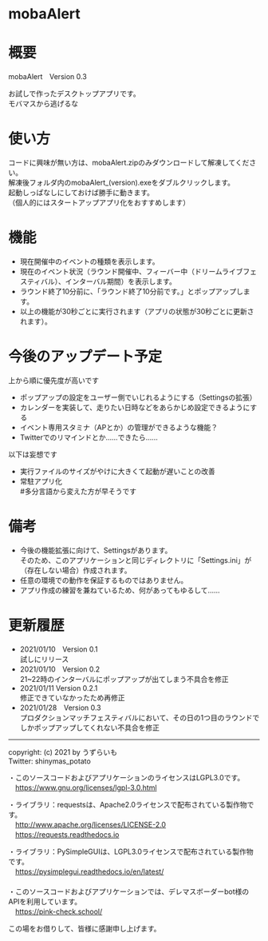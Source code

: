 # mobaAlert

# 概要
mobaAlert　Version 0.3  
  
お試しで作ったデスクトップアプリです。  
モバマスから逃げるな
  
  
# 使い方  
コードに興味が無い方は、mobaAlert.zipのみダウンロードして解凍してください。  
解凍後フォルダ内のmobaAlert_(version).exeをダブルクリックします。  
起動しっぱなしにしておけば勝手に動きます。  
（個人的にはスタートアップアプリ化をおすすめします）  
  
# 機能
- 現在開催中のイベントの種類を表示します。  
- 現在のイベント状況（ラウンド開催中、フィーバー中（ドリームライブフェスティバル）、インターバル期間）を表示します。  
- ラウンド終了10分前に、「ラウンド終了10分前です。」とポップアップします。  
- 以上の機能が30秒ごとに実行されます（アプリの状態が30秒ごとに更新されます）。
  
# 今後のアップデート予定  
上から順に優先度が高いです  
- ポップアップの設定をユーザー側でいじれるようにする（Settingsの拡張） 
- カレンダーを実装して、走りたい日時などをあらかじめ設定できるようにする  
- イベント専用スタミナ（APとか）の管理ができるような機能？  
- Twitterでのリマインドとか……できたら……  
  
以下は妄想です  
- 実行ファイルのサイズがやけに大きくて起動が遅いことの改善  
- 常駐アプリ化  
#多分言語から変えた方が早そうです  
  
# 備考
- 今後の機能拡張に向けて、Settingsがあります。  
そのため、このアプリケーションと同じディレクトリに「Settings.ini」が（存在しない場合）作成されます。
- 任意の環境での動作を保証するものではありません。　　  
- アプリ作成の練習を兼ねているため、何があってもゆるして……  
  
# 更新履歴
- 2021/01/10　Version 0.1  
試しにリリース  
- 2021/01/10　Version 0.2  
21~22時のインターバルにポップアップが出てしまう不具合を修正  
- 2021/01/11 Version 0.2.1  
修正できていなかったため再修正  
- 2021/01/28　Version 0.3  
プロダクションマッチフェスティバルにおいて、その日の1つ目のラウンドでしかポップアップしてくれない不具合を修正  
  
---
copyright: (c) 2021 by うずらいも  
Twitter: shinymas_potato  
  
・このソースコードおよびアプリケーションのライセンスはLGPL3.0です。  
　https://www.gnu.org/licenses/lgpl-3.0.html   
  
  
・ライブラリ：requestsは、Apache2.0ライセンスで配布されている製作物です。  
　http://www.apache.org/licenses/LICENSE-2.0  
　https://requests.readthedocs.io  
  
・ライブラリ：PySimpleGUIは、LGPL3.0ライセンスで配布されている製作物です。  
　https://pysimplegui.readthedocs.io/en/latest/  
　  
・このソースコードおよびアプリケーションでは、デレマスボーダーbot様のAPIを利用しています。  
　https://pink-check.school/  
  
この場をお借りして、皆様に感謝申し上げます。

